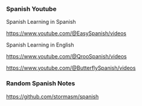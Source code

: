 
### Spanish Youtube

Spanish Learning in Spanish

https://www.youtube.com/@EasySpanish/videos

Spanish Learning in English

https://www.youtube.com/@QrooSpanish/videos

https://www.youtube.com/@ButterflySpanish/videos

### Random Spanish Notes

https://github.com/stormasm/spanish
